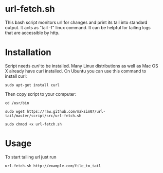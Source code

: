 url-fetch.sh
=========

  This bash script monitors url for changes and print its tail into standard output. It acts as "tail -f" linux command.
  It can be helpful for tailing logs that are accessible by http.

# Installation

  Script needs *curl* to be installed. Many Linux distributions as well as Mac OS X already have curl installed.
  On Ubuntu you can use this command to install curl:

  `sudo apt-get install curl`

  Then copy script to your computer:

  `cd /usr/bin`

  `sudo wget https://raw.github.com/maksim07/url-tail/master/script/src/url-fetch.sh`

  `sudo chmod +x url-fetch.sh`

# Usage

  To start tailing url just run

  `url-fetch.sh http://example.com/file_to_tail`
